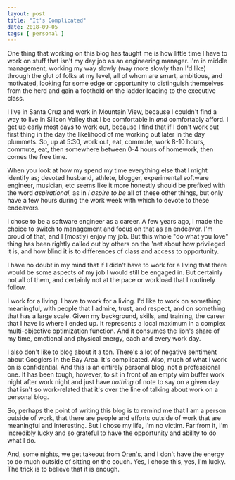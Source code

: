 ```yaml
---
layout: post
title: "It's Complicated"
date: 2018-09-05
tags: [ personal ]
---
```


One thing that working on this blog has taught me is how little time I have to
work on stuff that isn't my day job as an engineering manager. I'm
in middle management, working my way slowly (way more slowly than I'd like)
through the glut of folks at my level, all of whom are smart, ambitious, and
motivated, looking for some edge or opportunity to distinguish themselves from
the herd and gain a foothold on the ladder leading to the executive class.

I live in Santa Cruz and work in Mountain View, because I couldn't find a way
to live in Silicon Valley that I be comfortable in *and* comfortably afford.
I get up early most days to work out, because I find that if I don't work out
first thing in the day the likelihood of me working out later in the day
plummets. So, up at 5:30, work out, eat, commute, work 8-10 hours, commute,
eat, then somewhere between 0-4 hours of homework, then comes the free time.

When you look at how my spend my time everything else that I might identify as;
devoted husband, athlete, blogger, experimental software engineer, musician, etc
seems like it more honestly should be prefixed with the word *aspirational*, as
in *I aspire to be* all of these other things, but only have a few hours during
the work week with which to devote to these endeavors.

I chose to be a software engineer as a career. A few years ago, I made the choice
to switch to management and focus on that as an endeavor. I'm proud of that,
and I (mostly) enjoy my job. But this whole "do what you love" thing has been
rightly called out by others on the 'net about how privileged it is, and how
blind it is to differences of class and access to opportunity.

I have no doubt in my mind that if I didn't have to work for a living that there
would be some aspects of my job I would still be engaged in. But certainly not
all of them, and certainly not at the pace or workload that I routinely follow.

I work for a living. I have to work for a living. I'd like to work on something
meaningful, with people that I admire, trust, and respect, and on something
that has a large scale. Given my background, skills, and training, the career
that I have is where I ended up. It represents a local maximum in a complex
multi-objective optimization function. And it consumes the lion's share of my
time, emotional and physical energy, each and every work day.

I also don't like to blog about it a ton. There's a lot of negative sentiment
about Googlers in the Bay Area. It's complicated. Also, much of what I work on
is confidential. And this is an entirely personal blog, not a professional one.
It has been tough, however, to sit in front of an empty vim buffer work night
after work night and just have *nothing* of note to say on a given day that
isn't so work-related that it's over the line of talking about work on a
personal blog.

So, perhaps the point of writing this blog is to remind me that I am a person
outside of work, that there are people and efforts outside of work that are
meaningful and interesting. But I chose my life, I'm no victim. Far from it,
I'm incredibly lucky and so grateful to have the opportunity and ability to
do what I do.

And, some nights, we get takeout from [Oren's](https://orenshummus.com/menu/),
and I don't have the energy to do much outside of sitting on the couch. Yes, I
chose this, yes, I'm lucky. The trick is to believe that it is enough.
